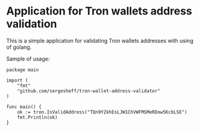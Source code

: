Application for Tron wallets address validation
===

This is a simple application for validating Tron wallets addresses with using of golang.

Sample of usage:
```golang
package main

import (
	"fmt"
	"github.com/sergesheff/tron-wallet-address-validator"
)

func main() {
	ok := tron.IsValidAddress("TQn9Y2khEsLJW1ChVWFMSMeRDow5KcbLSE")
	fmt.Println(ok)
}

```